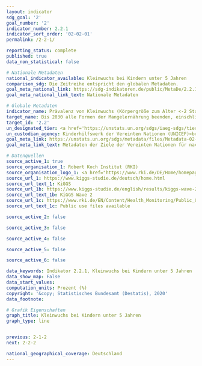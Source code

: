 ```yaml
---
layout: indicator
sdg_goal: '2'
goal_number: '2'
indicator_number: 2.2.1
indicator_sort_order: '02-02-01'
permalink: /2-2-1/

reporting_status: complete
published: true
data_non_statistical: false

# Nationale Metadaten
national_indicator_available: Kleinwuchs bei Kindern unter 5 Jahren
comparison_sdg: Die Zeitreihe entspricht den globalen Metadaten.
goal_meta_national_link: https://sdg-indikatoren.de/public/MetaDe/2.2.1.pdf
goal_meta_national_link_text: Nationale Metadaten

# Globale Metadaten
indicator_name: Prävalenz von Kleinwuchs (Körpergröße zum Alter <-2 Standardabweichung vom Median des Wachstumsstandards für Kinder der Weltgesundheitsorganisation (WHO)) bei Kindern unter 5 Jahren
target_name: Bis 2030 alle Formen der Mangelernährung beenden, einschließlich durch Erreichung der international vereinbarten Zielvorgaben in Bezug auf Wachstumshemmung und Auszehrung bei Kindern unter 5 Jahren bis 2025, und den Ernährungsbedürfnissen von heranwachsenden Mädchen, schwangeren und stillenden Frauen und älteren Menschen Rechnung tragen
target_id: '2.2'
un_designated_tier: <a href='https://unstats.un.org/sdgs/iaeg-sdgs/tier-classification/' title='Klicken Sie hier um weitere Informationen zur UN-Tier-Klassifikation zu erhalten.'>Tier I</a>
un_custodian_agency: Kinderhilfswerk der Vereinten Nationen (UNICEF)<br>Weltgesundheitsorganisation (WHO)
goal_meta_link: https://unstats.un.org/sdgs/metadata/files/Metadata-02-02-01.pdf
goal_meta_link_text: Metadaten der Ziele der Vereinten Nationen für nachhaltige Entwicklung

# Datenquellen
source_active_1: true
source_organisation_1: Robert Koch Institut (RKI)
source_organisation_logo_1: <a href="https://www.rki.de/DE/Home/homepage_node.html"><img src="https://g205sdgs.github.io/sdg-indicators/public/OrgImgDe/rki.png" alt="Logo rki" style="height:60px; width:148px"/></a>
source_url_1: https://www.kiggs-studie.de/deutsch/home.html
source_url_text_1: KiGGS
source_url_1b: https://www.kiggs-studie.de/english/results/kiggs-wave-2/journal-of-health-monitoring.html
source_url_text_1b: KiGGS Wave 2
source_url_1c: https://www.rki.de/EN/Content/Health_Monitoring/Public_Use_Files/public_use_file_node.html
source_url_text_1c: Public use files available

source_active_2: false

source_active_3: false

source_active_4: false

source_active_5: false

source_active_6: false

data_keywords: Indikator 2.2.1, Kleinwuchs bei Kindern unter 5 Jahren
data_show_map: False
data_start_values: 
computation_units: Prozent (%)
copyright: '&copy; Statistisches Bundesamt (Destatis), 2020'
data_footnote: 

# Grafik Eigenschaften
graph_title: Kleinwuchs bei Kindern unter 5 Jahren
graph_type: line


previous: 2-1-2
next: 2-2-2

national_geographical_coverage: Deutschland
---
```


<span></span>
